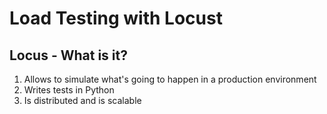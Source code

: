 # Load Testing with Locust

## Locus - What is it?

1. Allows to simulate what's going to happen in a production environment
2. Writes tests in Python
3. Is distributed and is scalable  